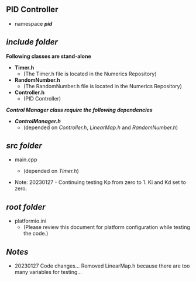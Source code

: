 ## PID Controller

- namespace ***pid***

## ***include folder***

**Following classes are stand-alone**
- **Timer.h**          
    - (The Timer.h file is located in the Numerics Repository)
- **RandomNumber.h**   
    - (The RandomNumber.h file is located in the Numerics Repository)
- **Controller.h**         
    - (PID Controller)

***Control Manager class require the following dependencies***
+ ***ControlManager.h***     
    - (depended on *Controller.h*, *LinearMap.h* and *RandomNumber.h*)

## ***src folder***

- main.cpp  
    - (depended on *Timer.h*)

- Note: 20230127 - Continuing testing Kp from zero to 1. Ki and Kd set to zero.

## ***root folder***

- platformio.ini        
    - (Please review this document for platform configuration while testing the code.)

## ***Notes***

- 20230127 Code changes... Removed LinearMap.h because there are too many variables for testing...

